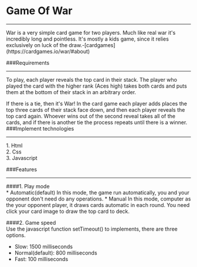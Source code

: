 # Game Of War
<hr>
War is a very simple card game for two players. Much like real war it's incredibly long and pointless. It's mostly a kids game, since it relies exclusively on luck of the draw.-[cardgames](https://cardgames.io/war/#about)

###Requirements
<hr>
To play, each player reveals the top card in their stack. The player who played the card with the higher rank (Aces high) takes both cards and puts them at the bottom of their stack in an arbitrary order.

If there is a tie, then it's War! In the card game each player adds places the top three cards of their stack face down, and then each player reveals the top card again. Whoever wins out of the second reveal takes all of the cards, and if there is another tie the process repeats until there is a winner.
###Implement technologies
<hr>
1. Html<br>
2. Css<br>
3. Javascript<br>

###Features
<hr>
####1. Play mode<br>
   * Automatic(default)
     In this mode, the game run automatically, you and your opponent don't need do any operations.
   * Manual
     In this mode, computer as the your opponent player, it draws cards automatic in each round. You need click your card image to draw the top card to deck.

####2. Game speed<br>
    Use the javascript function setTimeout() to implements, there are three options.
   * Slow: 1500 milliseconds
   * Normal(default): 800 milliseconds
   * Fast: 100 milliseconds
